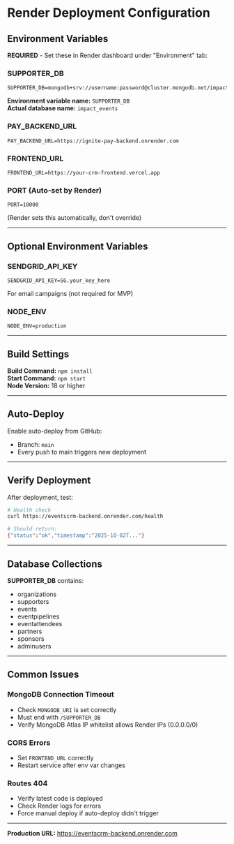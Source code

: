 # Render Deployment Configuration

## Environment Variables

**REQUIRED** - Set these in Render dashboard under "Environment" tab:

### SUPPORTER_DB
```
SUPPORTER_DB=mongodb+srv://username:password@cluster.mongodb.net/impact_events
```
**Environment variable name:** `SUPPORTER_DB`  
**Actual database name:** `impact_events`

### PAY_BACKEND_URL
```
PAY_BACKEND_URL=https://ignite-pay-backend.onrender.com
```

### FRONTEND_URL
```
FRONTEND_URL=https://your-crm-frontend.vercel.app
```

### PORT (Auto-set by Render)
```
PORT=10000
```
(Render sets this automatically, don't override)

---

## Optional Environment Variables

### SENDGRID_API_KEY
```
SENDGRID_API_KEY=SG.your_key_here
```
For email campaigns (not required for MVP)

### NODE_ENV
```
NODE_ENV=production
```

---

## Build Settings

**Build Command:** `npm install`  
**Start Command:** `npm start`  
**Node Version:** 18 or higher

---

## Auto-Deploy

Enable auto-deploy from GitHub:
- Branch: `main`
- Every push to main triggers new deployment

---

## Verify Deployment

After deployment, test:

```bash
# Health check
curl https://eventscrm-backend.onrender.com/health

# Should return:
{"status":"ok","timestamp":"2025-10-02T..."}
```

---

## Database Collections

**SUPPORTER_DB** contains:
- organizations
- supporters
- events
- eventpipelines
- eventattendees
- partners
- sponsors
- adminusers

---

## Common Issues

### MongoDB Connection Timeout
- Check `MONGODB_URI` is set correctly
- Must end with `/SUPPORTER_DB`
- Verify MongoDB Atlas IP whitelist allows Render IPs (0.0.0.0/0)

### CORS Errors
- Set `FRONTEND_URL` correctly
- Restart service after env var changes

### Routes 404
- Verify latest code is deployed
- Check Render logs for errors
- Force manual deploy if auto-deploy didn't trigger

---

**Production URL:** https://eventscrm-backend.onrender.com


